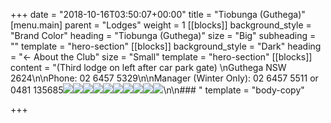 +++
date = "2018-10-16T03:50:07+00:00"
title = "Tiobunga (Guthega)"
[menu.main]
parent = "Lodges"
weight = 1
[[blocks]]
background_style = "Brand Color"
heading = "Tiobunga (Guthega)"
size = "Big"
subheading = ""
template = "hero-section"
[[blocks]]
background_style = "Dark"
heading = "<- About the Club"
size = "Small"
template = "hero-section"
[[blocks]]
content = "(Third lodge on left after car park gate)  \nGuthega NSW 2624\n\nPhone: 02 6457 5329\n\nManager (Winter Only): 02 6457 5511 or 0481 135685![](https://www.brindabellaskiclub.org.au/content/openfile.aspx?fileid=1617)![](https://www.brindabellaskiclub.org.au/content/openfile.aspx?fileid=1618)![](https://www.brindabellaskiclub.org.au/content/openfile.aspx?fileid=1623)![](https://www.brindabellaskiclub.org.au/content/openfile.aspx?fileid=1622)![](https://www.brindabellaskiclub.org.au/content/openfile.aspx?fileid=1627)![](https://www.brindabellaskiclub.org.au/content/openfile.aspx?fileid=1630)![](https://www.brindabellaskiclub.org.au/content/openfile.aspx?fileid=1628)![](https://www.brindabellaskiclub.org.au/content/openfile.aspx?fileid=1620)![](https://www.brindabellaskiclub.org.au/content/openfile.aspx?fileid=1621)![](https://www.brindabellaskiclub.org.au/content/openfile.aspx?fileid=1626)\n\n### "
template = "body-copy"

+++
